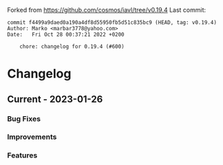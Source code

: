 Forked from https://github.com/cosmos/iavl/tree/v0.19.4
Last commit:
```
commit f4499a9daed0a190a4df8d55950fb5d51c835bc9 (HEAD, tag: v0.19.4)
Author: Marko <marbar3778@yahoo.com>
Date:   Fri Oct 28 00:37:21 2022 +0200

    chore: changelog for 0.19.4 (#600)
```

# Changelog


## Current - 2023-01-26

### Bug Fixes


### Improvements


### Features
